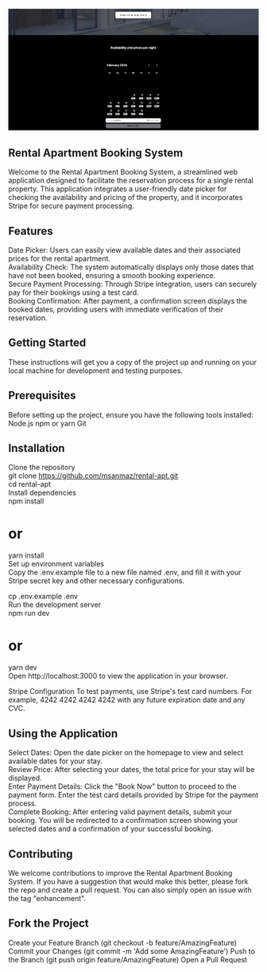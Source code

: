 ![rental-apt](https://github.com/msanmaz/rental-apt/blob/main/public/rental-apt.png?raw=true)

 ## Rental Apartment Booking System

Welcome to the Rental Apartment Booking System, a streamlined web application designed to facilitate the reservation process for a single rental property. This application integrates a user-friendly date picker for checking the availability and pricing of the property, and it incorporates Stripe for secure payment processing.

 ## Features
Date Picker: Users can easily view available dates and their associated prices for the rental apartment. <br/>
Availability Check: The system automatically displays only those dates that have not been booked, ensuring a smooth booking experience. <br/>
Secure Payment Processing: Through Stripe integration, users can securely pay for their bookings using a test card. <br/>
Booking Confirmation: After payment, a confirmation screen displays the booked dates, providing users with immediate verification of their reservation. <br/>



## Getting Started
These instructions will get you a copy of the project up and running on your local machine for development and testing purposes.

 ## Prerequisites
Before setting up the project, ensure you have the following tools installed:
Node.js
npm or yarn
Git

 ## Installation
Clone the repository <br/>
git clone https://github.com/msanmaz/rental-apt.git <br/>
cd rental-apt <br/>
Install dependencies <br/>
npm install <br/>
# or
yarn install <br/>
Set up environment variables <br/>
Copy the .env.example file to a new file named .env, and fill it with your Stripe secret key and other necessary configurations.<br/>

cp .env.example .env<br/>
Run the development server<br/>
npm run dev<br/>

# or
yarn dev<br/>
Open http://localhost:3000 to view the application in your browser.<br/>

Stripe Configuration
To test payments, use Stripe's test card numbers. For example, 4242 4242 4242 4242 with any future expiration date and any CVC.

 ## Using the Application
Select Dates: Open the date picker on the homepage to view and select available dates for your stay. <br/>
Review Price: After selecting your dates, the total price for your stay will be displayed. <br/>
Enter Payment Details: Click the "Book Now" button to proceed to the payment form. Enter the test card details provided by Stripe for the payment process. <br/>
Complete Booking: After entering valid payment details, submit your booking. You will be redirected to a confirmation screen showing your selected dates and a confirmation of your successful booking. <br/> 

 ## Contributing
We welcome contributions to improve the Rental Apartment Booking System. If you have a suggestion that would make this better, please fork the repo and create a pull request. You can also simply open an issue with the tag "enhancement".

 ## Fork the Project
Create your Feature Branch (git checkout -b feature/AmazingFeature)
Commit your Changes (git commit -m 'Add some AmazingFeature')
Push to the Branch (git push origin feature/AmazingFeature)
Open a Pull Request
